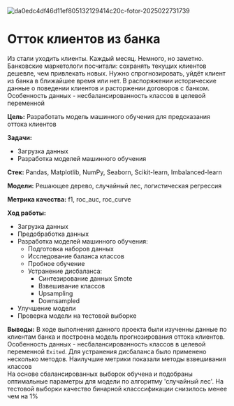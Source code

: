 ![da0edc4df46d11ef805132129414c20c-fotor-2025022731739](https://github.com/user-attachments/assets/3c40ba87-2426-4424-aebd-c3846ccff327)
# Отток клиентов из банка
Из стали уходить клиенты. Каждый месяц. Немного, но заметно. Банковские маркетологи посчитали: сохранять текущих клиентов дешевле, чем привлекать новых. 
Нужно спрогнозировать, уйдёт клиент из банка в ближайшее время или нет. В распоряжении исторические данные о поведении клиентов и расторжении договоров с банком. Особенность данных - несбалансированность классов в целевой переменной

**Цель:** Разработать модель машинного обучения для предсказания оттока клиентов

**Задачи:**  
- Загрузка данных  
- Разработка моделей машинного обучения  
  
**Стек:**  Pandas, Matplotlib, NumPy, Seaborn, Scikit-learn, Imbalanced-learn

**Модели:** Решающее дерево, случайный лес, логистическая регрессия

**Метрика качества:** f1, roc_auc, roc_curve

**Ход работы:**  
- Загрузка данных
- Предобработка данных
- Разработка моделей машинного обучения:
  - Подготовка наборов данных 
  - Исследование баланса классов
  - Пробное обучение
  - Устранение дисбаланса:
    - Синтезирование данных Smote
    - Взвешивание классов
    - Upsampling
    - Downsampled 
- Улучшение модели
- Проверка модели на тестовой выборке
      
**Выводы:**
В ходе выполнения данного проекта были изученны данные по клиентам банка и построена модель прогнозирования оттока клиентов. Особенность данных - несбалансированность классов в целевой переменной `Exited`. Для устранения дисбаланса было применено несколько методов. Наилучшие метрики показали методы взвешивания классов  
На основе сбалансированных выборок обучена и подобраны оптимальные параметры для модели по алгоритму 'случайный лес'.
На тестовой выборки качество бинарной класссификации снизилось менее чем на 1%

